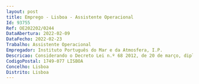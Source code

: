 ```yaml
--- 
layout: post
title: Emprego - Lisboa - Assistente Operacional
Id: 93755
Ref: OE202202/0244
DataAbertura: 2022-02-09
DataFecho: 2022-02-23
Trabalho: Assistente Operacional
Empregador: Instituto Português do Mar e da Atmosfera, I.P.
Descricao: Considerando o Decreto Lei n.º 68 2012, de 20 de março, diploma que definiu a missão e as atribuições do Instituto Português do Mar e da Atmosfera, I. P., adiante designado por IPMA, I. P., determinou que a organização interna deste instituto seria prevista nos seus estatutos, os quais foram aprovados pela Portaria n.º 304 2012, de 4 de outubro.As competências do Departamento do Mar e Recursos Marinhos (DMRM) são as constantes do artigo 3.º dos Estatutos do IPMA, I. P., aprovados pela Portaria n.º 304 2012, de 4 de outubro. O DMRM compreende as seguintes divisões, especializadas por áreas de intervenção  a) Divisão de Oceanografia e Ambiente Marinho (DivOA)  b) Divisão de Modelação e Gestão de Recursos da Pesca (DivRP)  c) Divisão de Aquacultura, Valorização e Bioprospecção (DivAV)  d) Divisão de Geologia e Georecursos Marinhos (DivGM) 1.Considerando as competências da Divisão de Aquacultura, Valorização e Bioprospecção (DivAV) do Instituto Português do Mar e da Atmosfera, estabelecidas pelo Despacho n.º 8416 2021 2.A oferta de mobilidade, na carreira e categoria assistente operacional, localiza se na DivAV   Laboratório de Microbiologia do núcleo de Algés. As tarefas a executar são   Colaborar em todas as tarefas e rotinas do Laboratório   Receção e acondicionamento do material, meios de cultura, consumíveis, etc. nas salas do laboratório e ou nos respetivos armazéns   Descontaminação de material contaminado   Lavagem manual e ou na máquina de todo o material sujo   Secagem, preparação, esterilização, identificação e acondicionamento do material necessário para as várias tarefas   Preenchimento das folhas de registo das tarefas realizadas.  Limpeza dos equipamentos segundos os procedimentos técnicos (Estufas, Banhos de Água, Frigoríficos, Câmaras de Fluxo Laminar, Autoclaves e os interiores de armários)     Manutenção do stock de material de limpeza   Recolha dos lixos das salas de trabalho no interior do laboratório.Outros requisitos •	Ser capaz de trabalhar em equipa   •	Ter capacidade de comunicação verbal  •	Ser responsável e ter compromisso com o serviço  •	Ser detentor de carta de condução.
CodigoPostal: 1749-077 LISBOA
Concelho: Lisboa
Distrito: Lisboa
--- 
```

